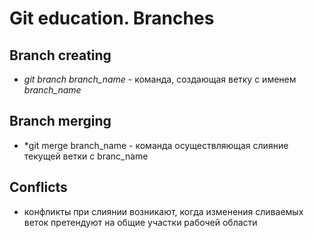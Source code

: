 # Git education. Branches 

## Branch creating

 * *git branch branch_name* - команда, создающая ветку с именем *branch_name*

## Branch merging

* *git merge branch_name  - команда осуществляющая слияние текущей ветки с branc_name

## Conflicts


* конфликты при слиянии возникают, когда изменения сливаемых веток претендуют на общие участки рабочей области
